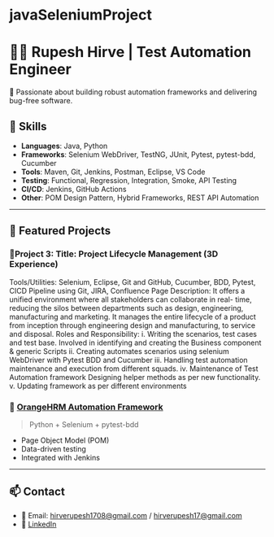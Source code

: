 # javaSeleniumProject
# 👨‍💻 Rupesh Hirve | Test Automation Engineer

🚀 Passionate about building robust automation frameworks and delivering bug-free software.

## 🔧 Skills
- **Languages**: Java, Python
- **Frameworks**: Selenium WebDriver, TestNG, JUnit, Pytest, pytest-bdd, Cucumber
- **Tools**: Maven, Git, Jenkins, Postman, Eclipse, VS Code
- **Testing**: Functional, Regression, Integration, Smoke, API Testing
- **CI/CD**: Jenkins, GitHub Actions
- **Other**: POM Design Pattern, Hybrid Frameworks, REST API Automation

---

## 📂 Featured Projects
### 🔹Project 3: Title: Project Lifecycle Management (3D Experience) 
Tools/Utilities: Selenium, Eclipse, Git and GitHub, Cucumber, BDD, Pytest, CICD Pipeline using Git, JIRA, Confluence Page 
Description: It offers a unified environment where all stakeholders can collaborate in real- time, reducing the silos between departments such as design, engineering, manufacturing and marketing. It manages the entire lifecycle of a product from inception through engineering design and manufacturing, to service and disposal. 
Roles and Responsibility: 
i.	Writing the scenarios, test cases and test base. Involved in identifying and creating the Business component & generic Scripts 
ii.	Creating automates scenarios using selenium WebDriver with Pytest BDD and Cucumber
iii.	Handling test automation maintenance and execution from different squads.
iv.	Maintenance of Test Automation framework Designing helper methods as per new functionality. 
v.	Updating framework as per different environments


### 🔹 [OrangeHRM Automation Framework](https://github.com/yourusername/orangehrm-python-automation)
> Python + Selenium + pytest-bdd  
- Page Object Model (POM)
- Data-driven testing
- Integrated with Jenkins
---

## 📫 Contact
- 📧 Email: hirverupesh1708@gmail.com / hirverupesh17@gmail.com
- 🔗 [LinkedIn](https://www.linkedin.com/in/rupesh-hirve/)


